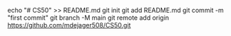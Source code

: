 echo "# CS50" >> README.md
git init
git add README.md
git commit -m "first commit"
git branch -M main
git remote add origin https://github.com/mdejager508/CS50.git
